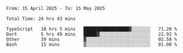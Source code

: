 <!--START_SECTION:waka-->

```abap
From: 15 April 2025 - To: 15 May 2025

Total Time: 24 hrs 43 mins

TypeScript   18 hrs 5 mins   █████████████████▓░░░░░░░   71.28 %
Dart         5 hrs 49 mins   █████▓░░░░░░░░░░░░░░░░░░░   22.92 %
Other        39 mins         ▓░░░░░░░░░░░░░░░░░░░░░░░░   02.58 %
Bash         15 mins         ▒░░░░░░░░░░░░░░░░░░░░░░░░   01.00 %
```

<!--END_SECTION:waka-->
